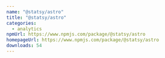 ```yaml
---
name: "@statsy/astro"
title: "@statsy/astro"
categories:
  - analytics
npmUrl: https://www.npmjs.com/package/@statsy/astro
homepageUrl: https://www.npmjs.com/package/@statsy/astro
downloads: 54
---
```

